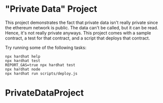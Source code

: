 # "Private Data"  Project

This project demonstrates the fact that private data isn't really private since the ethereum network is public. The data can't be called, but it can be read. Hence, it's not really private anyways. This project comes with a sample contract, a test for that contract, and a script that deploys that contract.

Try running some of the following tasks:

```shell
npx hardhat help
npx hardhat test
REPORT_GAS=true npx hardhat test
npx hardhat node
npx hardhat run scripts/deploy.js
```
# PrivateDataProject
